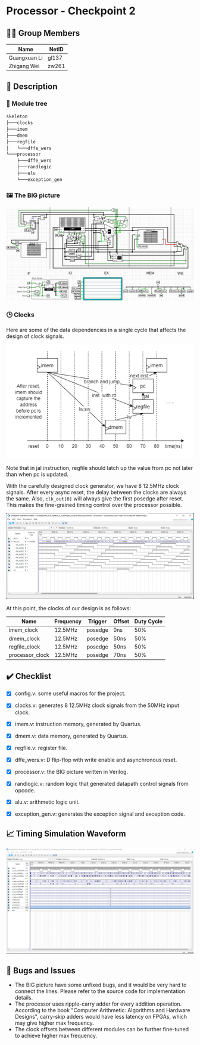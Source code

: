 # Processor - Checkpoint 2

## 👨‍💻 Group Members

|Name|NetID|
|---|---|
|Guangxuan Li|gl137|
|Zhigang Wei|zw261|



## 📝 Description

### 🎄 Module tree

```bash
skeleton
├───clocks
├───imem
├───dmem
├───regfile
│   └───dffe_wers
└───processor
    ├───dffe_wers
    ├───randlogic
    ├───alu
    └───exception_gen
```



### 🖼️ The BIG picture

![diagram](README.assets/diagram.png)



### 🕒 Clocks

Here are some of the data dependencies in a single cycle that affects the design of clock signals.

![timing](README.assets/timing.png)

Note that in jal instruction, regfile should latch up the value from pc not later than when pc is updated.

With the carefully designed clock generator, we have 8 12.5MHz clock signals. After every async reset, the delay between the clocks are always the same. Also, `clk_out[0]` will always give the first posedge after reset. This makes the fine-grained timing control over the processor possible.

![clockgenerator](README.assets/clockgenerator.png)

At this point, the clocks of our design is as follows:

| Name            | Frequency | Trigger | Offset | Duty Cycle |
| --------------- | --------- | ------- | ------ | ---------- |
| imem_clock      | 12.5MHz   | posedge | 0ns    | 50%        |
| dmem_clock      | 12.5MHz   | posedge | 50ns   | 50%        |
| regfile_clock   | 12.5MHz   | posedge | 50ns   | 50%        |
| processor_clock | 12.5MHz   | posedge | 70ns   | 50%        |



## ✔️ Checklist

- [x] config.v: some useful macros for the project.
- [x] clocks.v: generates 8 12.5MHz clock signals from the 50MHz input clock.
- [x] imem.v: instruction memory, generated by Quartus.
- [x] dmem.v: data memory, generated by Quartus.
- [x] regfile.v: register file.
- [x] dffe_wers.v: D flip-flop with write enable and asynchronous reset.
- [x] processor.v: the BIG picture written in Verilog.
- [x] randlogic.v: random logic that generated datapath control signals from opcode.
- [x] alu.v: arithmetic logic unit.
- [x] exception_gen.v: generates the exception signal and exception code.



## 📈 Timing Simulation Waveform

![Waveform](timingsimulation.png)

## 🐞 Bugs and Issues

* The BIG picture have some unfixed bugs, and it would be very hard to connect the lines. Please refer to the source code for implementation details.
* The processor uses ripple-carry adder for every addition operation. According to the book "Computer Arithmetic: Algorithms and Hardware Designs", carry-skip adders would have less latency on FPGAs, which may give higher max frequency.
* The clock offsets between different modules can be further fine-tuned to achieve higher max frequency.
